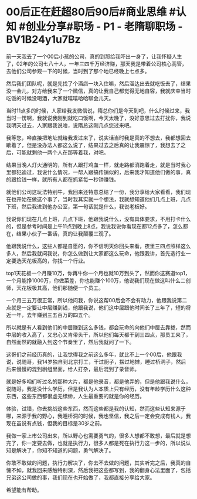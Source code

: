 # 00后正在赶超80后90后#商业思维 #认知 #创业分享#职场 - P1 - 老隋聊职场 - BV1B24y1u7Bz

前一天我去了一个00后小孩的公司，真的到那给我吓出一身了，让我怀疑人生了，02年的公司七八十人，一年三四千万经济赚，那天我是带着公司核心高管，去他们公司参观一下的时候，当时到了那个地已经晚上七点多。

然后我们团队呢，就是先找了个酒店一块入住嘛，然后溜达出去就吃饭去了，结果没一会儿，对方给我来了一个微信，真的让我自己都觉得无地自容，我就庆幸当时吃饭的时候没喝酒，大家就嘻嘻哈哈聊会儿天。

当时11点多的时候，人家给我发微信说，隋总你们是今天到吧，什么时候过来，我当时一愣啊，我就说我刚到就吃口饭啊，今天太晚了，没好意思过去打扰你，我说我明天过去，人家跟我说啥，说隋总这刚几点您过来吧。

我等您，哗直接把地址就给我发过来了，说实话当时我是真的不想去，我都想回去歇着了，但是没办法人都这么说了，结果过去之后真的让我震惊了，我想去了之后，可能就剩他一两个人在那等着我，对吧。

结果当晚人灯火通明的，所有人跟打鸡血一样，就走路都消跑着走，就是当时我心里都犯迪过，我说什么情况，一帮人跟搞传销似的，后来我才知道他们做的事，真的跟捡钱一样，就所有人都在抓紧每一秒钟赚钱。

就他们公司这玩法特别牛，我回来还特意总结了一份，我分享给大家看看，我们现在也开始在做这个事了，当时我其实就一个想法，我就想知道他们几点上班，几点下班，然后我进到他办公室，第一句话就是什么，我说老板好。

我说你们现在几点上班，几点下班，他跟我说什么，没有具体要求，不用打卡什么的，但是参考时间是上午11点到晚上8点，我说我说你看现在都12点多了，怎么都在，结果小伙子一番话，真的让我颠覆三观了。

他跟我说什么，这些人都是自愿的，你不信明天你回头来看，夜里三四点照样这么多人，然后我就问我说，你怎么做到让大家都这么玩命，他跟我讲，首先选行业一定要选天花板高的，你找一个行业。

top1天花板一个月赚10万，你再牛你一个月也就10万到头了，然而你这赛道top1，一个月能挣1000万，你做菜差，你也能赚个100万，他说我们现在做这叫什么二创师，天花板极其高，他们那随便一个员工。

一个月三五万很正常，所以他问我，你说这帮00后会不会有动力，他跟我说第二点就是一定要让中层赚到钱，他跟我说，他们这中层跟他时间长了三年了，短的将近一年，去年赚到三五百万的四五个。

所以就是有人看到他们的中层赚到这么多钱，都会玩命的向他们中层去靠拢，然而中层的收入高了，又忠心又肯带头干，所以他们每天都干到三四点，那员工来了，自然而然的就融入到这个节奏里了，然后我就问了一下。

这哥们之前经历真的，让我觉得我之前这么多年，就比不上一个00后，他跟我说，说随哥，我14岁独自到北京打工，干过厨子，摆过地摊，睡过桥洞子，然后后来慢慢的混到剧组里面，给人打杂，最后混到了录音师。

就是好多咱们听过名的那种大片，都是他录音，都是他弄的，但是他跟我说什么，说随哥，我是没什么学历，但是我认为人本质上只有经历，没有年龄学历什么这种东西，这些东西都很虚无缥缈，人生最重要的就是你的经历。

体验，试错，你去挑战这些东西，然而这些都是我的认知，然而这些认知来源于哪，来源于我的野心，我睡桥洞的时候，我也坚信，我之后一定会变成有钱人，我现在虽说有点钱，但我的目标是30岁之前。

我做一家上市公司出来，所以野心也需要勇气的，很多人想都不敢想，最后就是想完了，你一定要去做，也就是执行力，很多人都是死在执行力这一步的，所以说认知是解决了，你知不知道的问题，勇气解决了。

你敢不敢做的问题，执行力解决了，你去不去做的问题，其实听完之后，我真的自愧不如，就我回来感触特别深，然后我把这些都写到，我的翻身心法里面了，包括兄弟这公司做的事，我们现在也开始做了，我都直接分享给大家。

希望能有帮助。